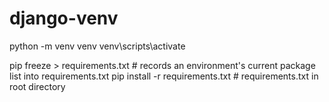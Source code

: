 # django-venv
python -m venv venv
venv\scripts\activate

pip freeze > requirements.txt # records an environment's current package list into requirements.txt
pip install -r requirements.txt # requirements.txt in root directory
